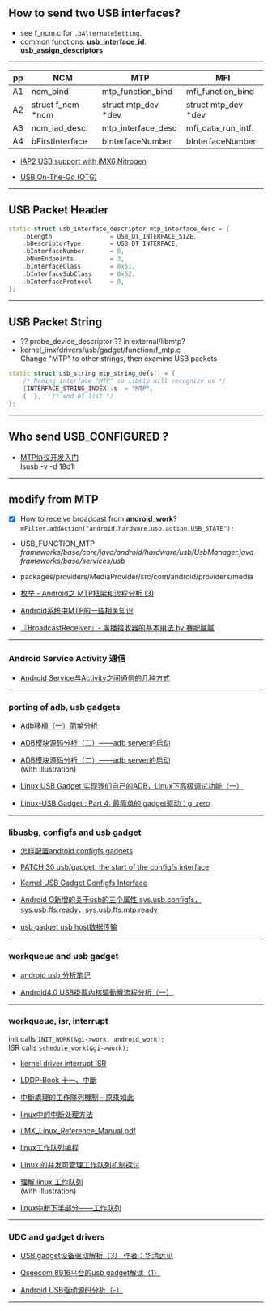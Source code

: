 ## How to send two USB interfaces?

* see f_ncm.c for `.bAlternateSetting`.  
* common functions: **usb_interface_id**.   
  **usb_assign_descriptors**   

----------------------------------------------------------


   pp   | NCM                  | MTP                   | MFI
------- | -------------------- | ----------------------|---------------
  A1    | ncm_bind             |  mtp_function_bind    | mfi_function_bind
  A2    |   struct f_ncm *ncm  | struct mtp_dev  *dev  | struct mtp_dev  *dev
  A3    | ncm_iad_desc.        | mtp_interface_desc    | mfi_data_run_intf.
  A4    | bFirstInterface      | bInterfaceNumber      | bInterfaceNumber 


* [iAP2 USB support with iMX6 Nitrogen](https://community.nxp.com/thread/341689)

* [USB On-The-Go (OTG)](http://trac.gateworks.com/wiki/linux/OTG)




----------------------------------------------------------
## USB Packet Header

```cpp
static struct usb_interface_descriptor mtp_interface_desc = {
    .bLength                = USB_DT_INTERFACE_SIZE,
    .bDescriptorType        = USB_DT_INTERFACE,
    .bInterfaceNumber       = 0,
    .bNumEndpoints          = 3,
    .bInterfaceClass        = 0x51,
    .bInterfaceSubClass     = 0x52,
    .bInterfaceProtocol     = 0,
};
```



----------------------------------------------------------
## USB Packet String  

* ?? probe_device_descriptor ?? in external/libmtp?
* kernel_imx/drivers/usb/gadget/function/f_mtp.c   
  Change "MTP" to other strings, then examine USB packets

```cpp
static struct usb_string mtp_string_defs[] = {
    /* Naming interface "MTP" so libmtp will recognize us */
    [INTERFACE_STRING_INDEX].s  = "MTP",
    {  },   /* end of list */
};
```

----------------------------------------------------------


## Who send USB_CONFIGURED ?

* [MTP协议开发入门](https://blog.csdn.net/coroutines/article/details/44341417)   
  lsusb -v -d 18d1:




----------------------------------------------------------

## modify from MTP

- [x] How to receive broadcast from **android_work**?  
      `mFilter.addAction("android.hardware.usb.action.USB_STATE");`

* USB_FUNCTION_MTP  
  _frameworks/base/core/java/android/hardware/usb/UsbManager.java_   
  _frameworks/base/services/usb_

* packages/providers/MediaProvider/src/com/android/providers/media

* [枚举 - Android之 MTP框架和流程分析 (3)](https://blog.csdn.net/u011279649/article/details/40950799)

* [Android系统中MTP的一些相关知识](http://www.cnblogs.com/skywang12345/p/3474206.html)

* [『BroadcastReceiver』- 廣播接收器的基本用法 by 賽肥膩膩](https://xnfood.com.tw/android-broadcastreceiver/)


----------------------------------------------------------
### Android Service Activity 通信
* [Android Service与Activity之间通信的几种方式](https://blog.csdn.net/xiaanming/article/details/9750689)





----------------------------------------------------------
### porting of adb, usb gadgets

* [Adb移植（一）简单分析](https://blog.csdn.net/mirkerson/article/details/32306955)

* [ADB模块源码分析（二）——adb server的启动](http://www.apkbus.com/blog-50331-54621.html)

* [ADB模块源码分析（二）——adb server的启动](https://blog.csdn.net/xiaoyida11/article/details/51322193)   
(with illustration)

* [Linux USB Gadget 实现我们自己的ADB，Linux下高级调试功能（一）](https://blog.csdn.net/ShuoWangLiangXian/article/details/38363151)

* [Linux-USB Gadget : Part 4: 最简单的 gadget驱动：g_zero](https://blog.csdn.net/zjujoe/article/details/2675095)







----------------------------------------------------------
### libusbg, configfs and usb gadget

* [怎样配置android configfs gadgets](https://blog.csdn.net/csdn66_2016/article/details/79614807)

* [PATCH 30 usb/gadget: the start of the configfs interface](https://www.spinics.net/lists/linux-usb/msg76388.html)

* [Kernel USB Gadget Configfs Interface](https://events.static.linuxfound.org/sites/events/files/slides/USB%20Gadget%20Configfs%20API_0.pdf)

* [Android O新增的关于usb的三个属性 sys.usb.configfs，sys.usb.ffs.ready，sys.usb.ffs.mtp.ready](https://blog.csdn.net/u014135607/article/details/80011192)

* [usb gadget usb host数据传输](https://blog.csdn.net/weixin_38123672/article/details/75126375)







----------------------------------------------------------
### workqueue and usb gadget

* [android usb 分析笔记](https://blog.csdn.net/cfy_phonex/article/details/22654439)

* [Android4.0 USB掛載內核驅動層流程分析（一）](https://www.dayexie.com/detail652694.html)



----------------------------------------------------------
### workqueue, isr, interrupt  
init calls `INIT_WORK(&gi->work, android_work);`  
ISR calls `schedule_work(&gi->work);`  
* [kernel driver interrupt ISR](https://www.ptt.cc/bbs/LinuxDev/M.1489760401.A.565.html)

* [LDDP-Book 十一、中斷](http://silverfoxkkk.pixnet.net/blog/post/45000257-lddp%3A%E5%8D%81%E4%B8%80%E3%80%81%E4%B8%AD%E6%96%B7)

* [中斷處理的工作隊列機制－原來如此](http://blog.xuite.net/tzeng015/twblog/113271950-%E4%B8%AD%E6%96%B7%E8%99%95%E7%90%86%E7%9A%84%E5%B7%A5%E4%BD%9C%E9%9A%8A%E5%88%97%E6%A9%9F%E5%88%B6%EF%BC%8D%E5%8E%9F%E4%BE%86%E5%A6%82%E6%AD%A4)

* [linux中的中断处理方法](http://blog.51cto.com/11674570/1951161)

* [i.MX_Linux_Reference_Manual.pdf](file:///home/jason/Downloads/i.MX_Linux_Reference_Manual.pdf)

* [linux工作队列编程](https://blog.csdn.net/scottgly/article/details/6846824)

* [Linux 的并发可管理工作队列机制探讨](https://www.ibm.com/developerworks/cn/linux/l-cn-cncrrc-mngd-wkq/)

* [理解 linux 工作队列](https://blog.csdn.net/sinat_30545941/article/details/72871596)   
(with illustration)

* [linux中断下半部分——工作队列](https://blog.csdn.net/u013686805/article/details/21003329)






----------------------------------------------------------
### UDC and gadget drivers

* [USB gadget设备驱动解析（3） 作者：华清远见](http://emb.hqyj.com/Column/Column141.htm)

* [Qseecom 8916平台的usb gadget解读（1）](https://blog.csdn.net/u013308744/article/details/52368739)

* [Android USB驱动源码分析（-）](https://blog.csdn.net/weijory/article/details/75500697)



----------------------------------------------------------
